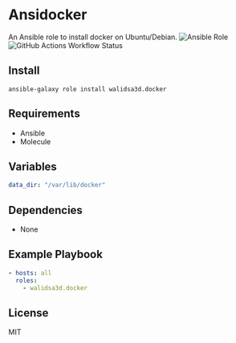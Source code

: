 Ansidocker
=========

An Ansible role to install docker on Ubuntu/Debian.
![Ansible Role](https://img.shields.io/ansible/role/d/walidsa3d/docker)
![GitHub Actions Workflow Status](https://img.shields.io/github/actions/workflow/status/walidsa3d/ansidocker/main.yml)

Install
------------
```
ansible-galaxy role install walidsa3d.docker

```

Requirements
------------

- Ansible
- Molecule

Variables
--------------
```yaml
data_dir: "/var/lib/docker"
```

Dependencies
------------
- None

Example Playbook
----------------
```yaml
- hosts: all
  roles:
    - walidsa3d.docker
```
License
-------

MIT